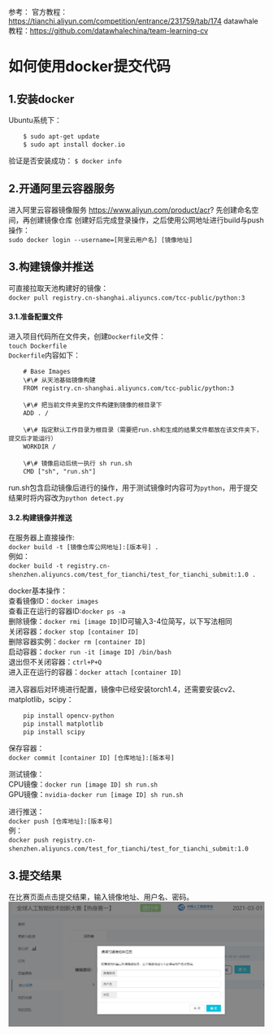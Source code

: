 参考：
官方教程：https://tianchi.aliyun.com/competition/entrance/231759/tab/174
datawhale教程：https://github.com/datawhalechina/team-learning-cv

# 如何使用docker提交代码
## 1.安装docker
Ubuntu系统下：
```
    $ sudo apt-get update
    $ sudo apt install docker.io
```
验证是否安装成功：
`$ docker info`
## 2.开通阿里云容器服务
进入阿里云容器镜像服务 https://www.aliyun.com/product/acr?
先创建命名空间，再创建镜像仓库
创建好后完成登录操作，之后使用公网地址进行build与push操作：<br>
`sudo docker login --username=[阿里云用户名] [镜像地址]`

## 3.构建镜像并推送
可直接拉取天池构建好的镜像：<br>
`docker pull registry.cn-shanghai.aliyuncs.com/tcc-public/python:3`

#### 3.1.准备配置文件
进入项目代码所在文件夹，创建`Dockerfile`文件：<br>
`touch Dockerfile`<br>
`Dockerfile`内容如下：
```
    # Base Images
    \#\# 从天池基础镜像构建
    FROM registry.cn-shanghai.aliyuncs.com/tcc-public/python:3

    \#\# 把当前文件夹里的文件构建到镜像的根目录下
    ADD . /

    \#\# 指定默认工作目录为根目录（需要把run.sh和生成的结果文件都放在该文件夹下，提交后才能运行）
    WORKDIR /

    \#\# 镜像启动后统一执行 sh run.sh
    CMD ["sh", "run.sh"]
```
run.sh包含启动镜像后进行的操作，用于测试镜像时内容可为`python`，用于提交结果时将内容改为`python detect.py`

#### 3.2.构建镜像并推送
在服务器上直接操作:<br>
`docker build -t [镜像仓库公网地址]:[版本号] .`<br>
例如：<br>
`docker build -t registry.cn-shenzhen.aliyuncs.com/test_for_tianchi/test_for_tianchi_submit:1.0 .`

docker基本操作：<br>
查看镜像ID：`docker images`<br>
查看正在运行的容器ID:`docker ps -a`<br>
删除镜像：`docker rmi [image ID]`ID可输入3-4位简写，以下写法相同<br>
关闭容器：`docker stop [container ID]`<br>
删除容器实例：`docker rm [container ID]`<br>
启动容器：`docker run -it [image ID] /bin/bash`<br>
退出但不关闭容器：`ctrl+P+Q`<br>
进入正在运行的容器：`docker attach [container ID]`

进入容器后对环境进行配置，镜像中已经安装torch1.4，还需要安装cv2、matplotlib，scipy：
```
    pip install opencv-python
    pip install matplotlib
    pip install scipy
```

保存容器：<br>
`docker commit [container ID] [仓库地址]:[版本号]`

测试镜像：<br>
CPU镜像：`docker run [image ID] sh run.sh`<br>
GPU镜像：`nvidia-docker run [image ID] sh run.sh`

进行推送：<br>
`docker push [仓库地址]:[版本号]`<br>
例：<br>
`docker push registry.cn-shenzhen.aliyuncs.com/test_for_tianchi/test_for_tianchi_submit:1.0`

## 3.提交结果
在比赛页面点击提交结果，输入镜像地址、用户名、密码。
![提交结果](pushcode.PNG)